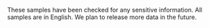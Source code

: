 These samples have been checked for any sensitive information. 
All samples are in English.
We plan to release more data in the future.